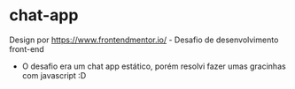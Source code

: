 # chat-app
Design por https://www.frontendmentor.io/ - Desafio de desenvolvimento front-end

* O desafio era um chat app estático, porém resolvi fazer umas gracinhas com javascript :D